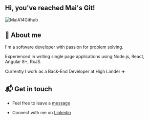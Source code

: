 


## Hi, you've reached Mai's Git! 

![MaiA14Github](https://res.cloudinary.com/dtwqtpteb/image/upload/v1609148522/mdckaglrj48dthwiqjmo.png)
## 👩 About me

I'm a software developer with passion for problem solving.

Experienced in writing single page applications using Node.js, React, Angular 8+, RxJS.

Currently I work as a Back-End Developer at High Lander ✈️

## 📬 Get in touch

* Feel free to leave a [message](mailto:maiaa1993@gmail.com) 

* Connect with me on [Linkedin](https://www.linkedin.com/in/mai-aloni/) 
